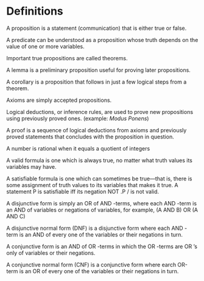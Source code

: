 # Definitions

A proposition is a statement (communication) that is either true or false.

A predicate can be understood as a proposition whose truth depends on the value of one or more variables.

Important true propositions are called theorems.

A lemma is a preliminary proposition useful for proving later propositions.

A corollary is a proposition that follows in just a few logical steps from a theorem.

Axioms are simply accepted propositions.

Logical deductions, or inference rules, are used to prove new propositions using previously proved ones. (example: _Modus Ponens_)

A proof is a sequence of logical deductions from axioms and previously proved statements that concludes with the proposition in 
question.

A number is rational when it equals a quotient of integers

A valid formula is one which is always true, no matter what truth values its variables may have.

A satisfiable formula is one which can sometimes be true—that is, there is some assignment of truth values to its variables that makes it true.
A statement P is satisfiable iff its negation NOT .P / is not valid.

A disjunctive form is simply an OR of AND -terms, where each AND -term is an AND of variables or negations of variables, for example, (A AND B) OR (A AND C)

A disjunctive normal form (DNF) is a disjunctive form where each AND -term is an AND of every one of the variables or their negations in turn.

A conjunctive form is an AND of OR -terms in which the OR -terms are OR ’s only of variables or their negations.

A conjunctive normal form (CNF) is a conjunctive form where earch OR-term is an OR of every one of the variables or their negations in turn.
